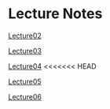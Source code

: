Lecture Notes
======
[Lecture02](https://www.notion.so/bluecandle/cs231n-2017-lecture2-de5b63768310463593c4172de4211641)

[Lecture03](https://www.notion.so/bluecandle/CS231n-2017-lecture3-a167e077f2ea4a8aaf59fd0a508013cf)

[Lecture04](https://www.notion.so/bluecandle/CS231n-2017-lecture-4-a811af74622f452c9d3c7fc546254256)
<<<<<<< HEAD

[Lecture05](https://www.notion.so/bluecandle/CS231n-2017-lecture5-9d52c2263f6c4ddcbabd41e73a7583f4)

[Lecture06](https://www.notion.so/bluecandle/CS231n-2017-lecture6-a91ea7e3cd754888b91b8cdb27d30fc5)

